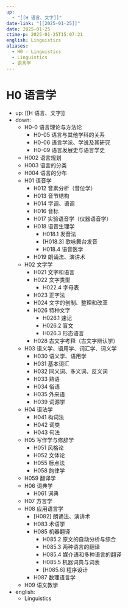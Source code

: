 ```yaml
---
up:
  - "[[H 语言、文字]]"
date-link: "[[2025-01-25]]"
date: 2025-01-25
ctime-p: 2025-01-25T15:07:21
english: Linguistics
aliases:
  - H0 - Linguistics
  - Linguistics
  - 语言学
---
```


# H0 语言学

- up: [[H 语言、文字]]
- down:
	- H0-0 语言理论与方法论
		- H0-05 语言与其他学科的关系
		- H0-06 语言学派、学说及其研究
		- H0-09 语言发展史与语言学史
	- H002 语言规划
	- H003 语言的分类
	- H004 语言的分布
	- H01 语音学
		- H012 音素分析（音位学）
		- H013 音节结构
		- H014 字调、语调
		- H016 音标
		- H017 实验语音学（仪器语音学）
		- H018 语音生理学
			- H018.1 发音法
			- [H018.3] 歌咏舞台发音
			- H018.4 语音医学
		- H019 朗诵法、演讲术
	- H02 文字学
		- H021 文字和语言
		- H022 文字类型
			- H022.4 字母表
		- H023 正字法
		- H024 文字的创制、整理和改革
		- H026 特种文字
			- H026.1 速记
			- H026.2 盲文
			- H026.3 形态语言
		- H028 古文字考释（古文字辨认学）
	- H03 语义学、语用学、词汇学、词义学
		- H030 语义学、语用学
		- H031 基本词汇
		- H032 同义词、多义词、反义词
		- H033 熟语
		- H034 俗语
		- H035 外来语
		- H039 词源学
	- H04 语法学
		- H041 构词法
		- H042 词类
		- H043 句法
	- H05 写作学与修辞学
		- H051 风格论
		- H052 文体论
		- H055 标点法
		- H058 韵律学
	- H059 翻译学
	- H06 词典学
		- H061 词典
	- H07 方言学
	- H08 应用语言学
		- [H082] 朗诵法、演讲术
		- H083 术语学
		- H085 机器翻译
			- H085.2 原文的自动分析与综合
			- H085.3 两种语言的翻译
			- H085.4 媒介语和多种语言的翻译
			- H085.5 机器词典与词表
			- [H085.6] 程序设计
		- H087 数理语言学
	- H09 语文教学
- english:
	- Linguistics
